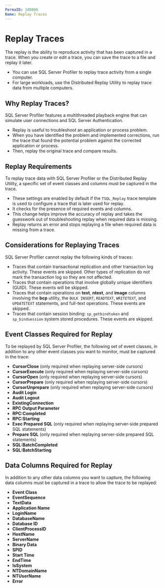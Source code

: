```yaml
---
PermaID: 100006
Name: Replay Traces
---
```


# Replay Traces

The replay is the ability to reproduce activity that has been captured in a trace. When you create or edit a trace, you can save the trace to a file and replay it later. 

 - You can use SQL Server Profiler to replay trace activity from a single computer. 
 - For large workloads, use the Distributed Replay Utility to replay trace data from multiple computers.

## Why Replay Traces?

SQL Server Profiler features a multithreaded playback engine that can simulate user connections and SQL Server Authentication. 

 - Replay is useful to troubleshoot an application or process problem. 
 - When you have identified the problem and implemented corrections, run the trace that found the potential problem against the corrected application or process. 
 - Then, replay the original trace and compare results.

## Replay Requirements

To replay trace data with SQL Server Profiler or the Distributed Replay Utility, a specific set of event classes and columns must be captured in the trace. 

 - These settings are enabled by default if the `TSQL_Replay` trace template is used to configure a trace that is later used for replay.
 - It checks for the presence of required events and columns. 
 - This change helps improve the accuracy of replay and takes the guesswork out of troubleshooting replay when required data is missing. 
 - Replay returns an error and stops replaying a file when required data is missing from a trace.

## Considerations for Replaying Traces

SQL Server Profiler cannot replay the following kinds of traces:

 - Traces that contain transactional replication and other transaction log activity. These events are skipped. Other types of replication do not mark the transaction log so they are not affected.
 - Traces that contain operations that involve globally unique identifiers (GUID). These events will be skipped.
 - Traces that contain operations on **text**, **ntext**, and **image** columns involving the **bcp** utility, the `BULK INSERT`, `READTEXT`, `WRITETEXT`, and `UPDATETEXT` statements, and full-text operations. These events are skipped.
 - Traces that contain session binding: `sp_getbindtoken` and `sp_bindsession` system stored procedures. These events are skipped.

## Event Classes Required for Replay

To be replayed by SQL Server Profiler, the following set of event classes, in addition to any other event classes you want to monitor, must be captured in the trace:

 - **CursorClose** (only required when replaying server-side cursors)
 - **CursorExecute** (only required when replaying server-side cursors)
 - **CursorOpen** (only required when replaying server-side cursors)
 - **CursorPrepare** (only required when replaying server-side cursors)
 - **CursorUnprepare** (only required when replaying server-side cursors)
 - **Audit Login**
 - **Audit Logout**
 - **ExistingConnection**
 - **RPC Output Parameter**
 - **RPC:Completed**
 - **RPC:Starting**
 - **Exec Prepared SQL** (only required when replaying server-side prepared SQL statements)
 - **Prepare SQL** (only required when replaying server-side prepared SQL statements)
 - **SQL:BatchCompleted**
 - **SQL:BatchStarting**

## Data Columns Required for Replay

In addition to any other data columns you want to capture, the following data columns must be captured in a trace to allow the trace to be replayed:

 - **Event Class**
 - **EventSequence**
 - **TextData**
 - **Application Name**
 - **LoginName**
 - **DatabaseName**
 - **Database ID**
 - **ClientProcessID**
 - **HostName**
 - **ServerName**
 - **Binary Data**
 - **SPID**
 - **Start Time**
 - **EndTime**
 - **IsSystem**
 - **NTDomainName**
 - **NTUserName**
 - **Error**